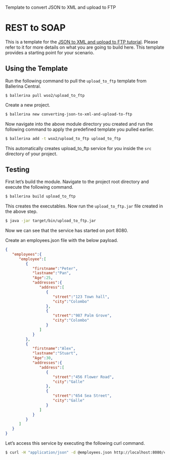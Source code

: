 Template to convert JSON to XML and upload to FTP

# REST to SOAP 

This is a template for the [JSON to XML and upload to FTP tutorial](https://ei.docs.wso2.com/en/7.0.0/ballerina-integrator/learn/tutorials/integration-patterns-and-soa/converting-json-to-xml-and-upload-to-ftp/1/). Please refer to it for more details on what you are going to build here. This template provides a starting point for your scenario. 


## Using the Template

Run the following command to pull the `upload_to_ftp` template from Ballerina Central.

```
$ ballerina pull wso2/upload_to_ftp
```

Create a new project.

```bash
$ ballerina new converting-json-to-xml-and-upload-to-ftp
```

Now navigate into the above module directory you created and run the following command to apply the predefined template you pulled earlier.

```bash
$ ballerina add -t wso2/upload_to_ftp upload_to_ftp
```

This automatically creates upload_to_ftp service for you inside the `src` directory of your project.  

## Testing

First let’s build the module. Navigate to the project root directory and execute the following command.

```bash
$ ballerina build upload_to_ftp 
```

This creates the executables. Now run the `upload_to_ftp.jar` file created in the above step.

```bash
$ java -jar target/bin/upload_to_ftp.jar
```

Now we can see that the service has started on port 8080. 

Create an employees.json file with the below payload.
```json
{
   "employees":{
      "employee":[
         {
            "firstname":"Peter",
            "lastname":"Pan",
            "Age":25,
            "addresses":{
               "address":[
                  {
                     "street":"123 Town hall",
                     "city":"Colombo"
                  },
                  {
                     "street":"987 Palm Grove",
                     "city":"Colombo"
                  }
               ]
            }
         },
         {
            "firstname":"Alex",
            "lastname":"Stuart",
            "Age":30,
            "addresses":{
               "address":[
                  {
                     "street":"456 Flower Road",
                     "city":"Galle"
                  },
                  {
                     "street":"654 Sea Street",
                     "city":"Galle"
                  }
               ]
            }
         }
      ]
   }
}
```

Let’s access this service by executing the following curl command.

```bash
$ curl -H "application/json" -d @employees.json http://localhost:8080/company/employees
```
